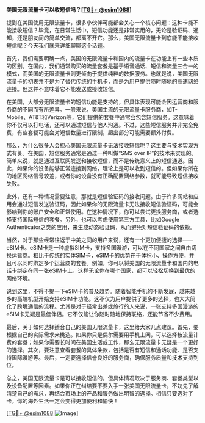 **美国无限流量卡可以收短信吗？[[TG💪+ @esim1088](https://t.me/s/esim1088)]**

提到在美国使用无限流量卡，很多小伙伴可能都会关心一个核心问题：这种卡能不能接收短信？毕竟，在日常生活中，短信功能还是非常实用的，无论是验证码、通知，还是朋友间的简单交流，都离不开它。那么，美国无限流量卡到底能不能接收短信呢？今天我们就来详细聊聊这个话题。

首先，我们需要明确一点，美国的无限流量卡和国内的流量卡在功能上有一些本质的区别。在国内，我们通常购买的流量套餐是基于语音通话、短信和流量三合一的模式，而美国的无限流量卡则更倾向于提供纯粹的数据服务。也就是说，美国无限流量卡的初衷并不是为了替代传统的手机卡，而是为用户提供随时随地的高速网络连接。但这并不意味着它不能发送或接收短信。

在美国，大部分无限流量卡的短信功能是支持的，但具体表现可能会因运营商和服务商的不同而有所差异。一般来说，美国主流的无限流量卡服务商，如T-Mobile、AT&T和Verizon等，它们提供的套餐中通常会包含短信服务。这意味着你不仅可以打电话，还可以通过短信与他人沟通。不过，这些短信服务并非完全免费，有些套餐可能会对短信数量进行限制，超出部分可能需要额外付费。

那么，为什么很多人会担心美国无限流量卡无法接收短信呢？这主要与技术实现方式有关。在美国，短信服务通常是通过一种叫做“SMS over IP”的技术来实现的。简单来说，就是通过互联网发送和接收短信，而不是传统意义上的短信通道。因此，如果你的设备能够正常连接到网络，理论上是可以收到短信的。但如果你所在的地区网络信号较差，或者你的设备没有正确配置网络参数，就可能导致短信接收失败。

此外，还有一种情况需要注意，那就是短信验证码的接收问题。由于许多网站和应用会通过短信发送验证码，因此如果你的无限流量卡无法接收短信验证码，可能会影响到你的账户安全和正常使用。在这种情况下，你可以尝试更换服务商，或者选择支持国际短信的套餐。另外，也可以考虑使用第三方工具，比如Google Authenticator之类的应用，来生成动态验证码，从而避免对短信验证码的依赖。

当然，对于那些经常往返于中美之间的用户来说，还有一个更加便捷的选择——eSIM卡。eSIM卡是一种虚拟SIM卡，支持多国漫游，可以在不同国家之间自由切换运营商。相比于传统的实体SIM卡，eSIM卡的优势在于体积小、操作方便，并且可以同时绑定多个运营商的套餐。例如，你可以将美国的无限流量卡和国内的电话卡绑定在同一张eSIM卡上，这样无论你在哪个国家，都可以轻松切换到最优的网络环境。

说到这里，不得不提一下eSIM卡的普及趋势。随着智能手机的不断发展，越来越多的高端机型开始支持eSIM卡功能。这不仅为用户提供了更多的选择，也大大简化了跨境通信的流程。尤其是对于经常出差或旅行的人来说，一张支持多国漫游的eSIM卡无疑是最佳伴侣。它不仅能让你随时随地保持联络，还能节省不少费用。

最后，关于如何选择适合自己的美国无限流量卡，这里给大家几点建议。首先，要根据自己的实际需求来挑选。如果你只是偶尔需要用手机上网，可以选择按流量计费的套餐；如果你需要长时间在美国生活或工作，那么无限流量卡无疑是一个更好的选择。其次，要注意查看套餐的具体条款，包括是否有短信和通话功能、是否支持国际漫游等。最后，一定要选择信誉良好的服务商，确保服务质量和技术支持到位。

总之，美国无限流量卡是可以接收短信的，但具体情况取决于服务商、套餐类型以及设备配置等因素。如果你正在纠结要不要入手一张美国无限流量卡，不妨先了解清楚自己的需求，再结合市场上的产品和服务做出明智的选择。相信只要选对了卡，你的海外生活一定会变得更加便利和愉快！

[[TG💪+ @esim1088](https://t.me/s/esim1088) ![Image](https://i.postimg.cc/4NQfJmqS/Snipaste-2025-05-13-00-14-12.png)]